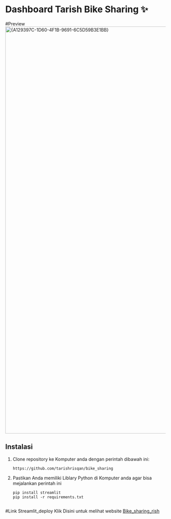 # Dashboard Tarish  Bike Sharing ✨

#Preview
<img width="1280" alt="{A129397C-1D60-4F1B-9691-6C5D59B3E1BB}" src="https://github.com/user-attachments/assets/9e6c231d-957d-46fa-8d93-7643cee01372">

## Instalasi

1. Clone repository ke Komputer anda dengan perintah dibawah ini:

   ```shell
   https://github.com/tarishrisqan/bike_sharing
   ```

2. Pastikan Anda memiliki Liblary Python di Komputer anda agar bisa mejalankan perintah ini

    ```shell
    pip install streamlit
    pip install -r requirements.txt


#Link Streamlit_deploy
 Klik Disini untuk melihat website [Bike_sharing_rish](https://bike-sharing-rish.streamlit.app//)
